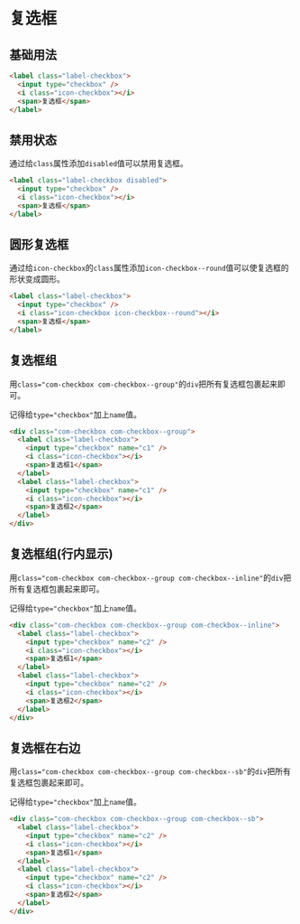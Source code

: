 # 复选框

## 基础用法

```html
<label class="label-checkbox">
  <input type="checkbox" />
  <i class="icon-checkbox"></i>
  <span>复选框</span>
</label>
```

## 禁用状态

通过给`class`属性添加`disabled`值可以禁用复选框。

```html
<label class="label-checkbox disabled">
  <input type="checkbox" />
  <i class="icon-checkbox"></i>
  <span>复选框</span>
</label>
```

## 圆形复选框

通过给`icon-checkbox`的`class`属性添加`icon-checkbox--round`值可以使复选框的形状变成圆形。

```html
<label class="label-checkbox">
  <input type="checkbox" />
  <i class="icon-checkbox icon-checkbox--round"></i>
  <span>复选框</span>
</label>
```

## 复选框组

用`class="com-checkbox com-checkbox--group"`的`div`把所有复选框包裹起来即可。

记得给`type="checkbox"`加上`name`值。

```html
<div class="com-checkbox com-checkbox--group">
  <label class="label-checkbox">
    <input type="checkbox" name="c1" />
    <i class="icon-checkbox"></i>
    <span>复选框1</span>
  </label>
  <label class="label-checkbox">
    <input type="checkbox" name="c1" />
    <i class="icon-checkbox"></i>
    <span>复选框2</span>
  </label>
</div>
```

## 复选框组(行内显示)

用`class="com-checkbox com-checkbox--group com-checkbox--inline"`的`div`把所有复选框包裹起来即可。

记得给`type="checkbox"`加上`name`值。

```html
<div class="com-checkbox com-checkbox--group com-checkbox--inline">
  <label class="label-checkbox">
    <input type="checkbox" name="c2" />
    <i class="icon-checkbox"></i>
    <span>复选框1</span>
  </label>
  <label class="label-checkbox">
    <input type="checkbox" name="c2" />
    <i class="icon-checkbox"></i>
    <span>复选框2</span>
  </label>
</div>
```

## 复选框在右边

用`class="com-checkbox com-checkbox--group com-checkbox--sb"`的`div`把所有复选框包裹起来即可。

记得给`type="checkbox"`加上`name`值。

```html
<div class="com-checkbox com-checkbox--group com-checkbox--sb">
  <label class="label-checkbox">
    <input type="checkbox" name="c2" />
    <i class="icon-checkbox"></i>
    <span>复选框1</span>
  </label>
  <label class="label-checkbox">
    <input type="checkbox" name="c2" />
    <i class="icon-checkbox"></i>
    <span>复选框2</span>
  </label>
</div>
```

<simulator iframeSrc="https://shop.test.hsy884.com/dist/demo/checkbox.html" />